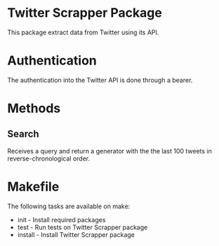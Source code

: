 # Twitter Scrapper Package

This package extract data from Twitter using its API.

# Authentication

The authentication into the Twitter API is done through a bearer.

# Methods

## Search

Receives a query and return a generator with the the last 100 tweets in reverse-chronological order.

# Makefile

The following tasks are available on make:

* init - Install required packages
* test - Run tests on Twitter Scrapper package
* install - Install Twitter Scrapper package
